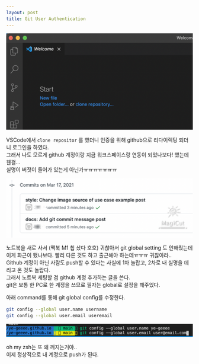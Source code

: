 ```yaml
---
layout: post
title: Git User Authentication
---
```


![vscodeClone](/assets/img/21-03-17/03_vscodeClone.png)

VSCode에서 `clone repositor` 를 했더니 인증을 위해 github으로 리다이렉팅 되더니 로그인을 하였다.  
그래서 나도 모르게 github 계정이랑 지금 워크스페이스랑 연동이 되었나보다! 했는데 웬걸...  
실명이 버젓이 들어가 있는게 아닌가ㅠㅠㅠㅠㅠㅠㅠ  

![githubError](/assets/img/21-03-17/04_githubError.png)

노트북을 새로 사서 (맥북 M1 칩 샀다 호호) 귀찮아서 git global setting 도 안해줬는데 이게 화근이 됐나보다. 빨리 다른 것도 하고 출근해야 하는데ㅠㅠㅠ 귀찮아라..  
Github 계정이 아닌 사람도 push할 수 있다는 사실에 1차 놀랍고, 2차로 내 실명을 데리고 온 것도 놀랍다.  
그래서 노트북 세팅할 겸 github 계정 추가하는 글을 쓴다.  
git은 보통 한 PC로 한 계정을 쓰므로 필자는 global로 설정을 해주었다.  

아래 command를 통해 git global config를 수정한다.

```bash
git config --global user.name username
git config --global user.email useremail
```

![gitsetting](/assets/img/21-03-17/05_gitsetting.png)

oh my zsh는 또 왜 깨지는거야..  
이제 정상적으로 내 계정으로 push가 된다. 
